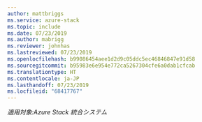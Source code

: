 ```yaml
---
author: mattbriggs
ms.service: azure-stack
ms.topic: include
ms.date: 07/23/2019
ms.author: mabrigg
ms.reviewer: johnhas
ms.lastreviewed: 07/23/2019
ms.openlocfilehash: b99086454aee1d2d9c05ddc5ec46846847e91d58
ms.sourcegitcommit: b95983e6e954e772ca5267304cfe6a0dab1cfcab
ms.translationtype: HT
ms.contentlocale: ja-JP
ms.lasthandoff: 07/23/2019
ms.locfileid: "68417767"
---
```

*適用対象:Azure Stack 統合システム*